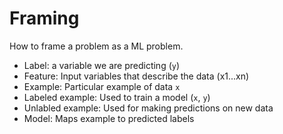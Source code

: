 # Framing 
How to frame a problem as a ML problem.
- Label: a variable we are predicting (`y`)
- Feature: Input variables that describe the data (x1...xn)
- Example: Particular example of data `x`
- Labeled example: Used to train a model (`x`, `y`)
- Unlabled example: Used for making predictions on new data
- Model: Maps example to predicted labels 